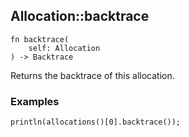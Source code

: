 ## Allocation::backtrace

```rhai
fn backtrace(
    self: Allocation
) -> Backtrace
```

Returns the backtrace of this allocation.

### Examples

```rhai,%run
println(allocations()[0].backtrace());
```
